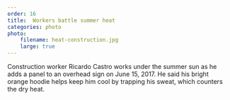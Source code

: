 ```yaml
---
order: 16
title:  Workers battle summer heat
categories: photo
photo:
    filename: heat-construction.jpg
    large: true
---
```


Construction worker Ricardo Castro works under the summer sun as he adds a panel to an overhead sign on June 15, 2017. He said his bright orange hoodie helps keep him cool by trapping his sweat, which counters the dry heat.